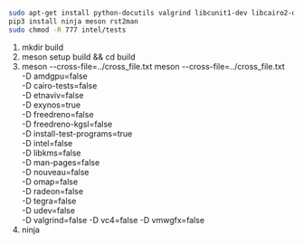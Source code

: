 
```sh
sudo apt-get install python-docutils valgrind libcunit1-dev libcairo2-dev cunit cairo libpciaccess-dev python3-pip meson -y
pip3 install ninja meson rst2man
sudo chmod -R 777 intel/tests
```
1. mkdir build
2. meson setup build && cd build 
3. meson  --cross-file=../cross_file.txt 
meson --cross-file=../cross_file.txt \
    -D amdgpu=false \
    -D cairo-tests=false \
    -D etnaviv=false \
    -D exynos=true \
    -D freedreno=false \
    -D freedreno-kgsl=false \
    -D install-test-programs=true \
    -D intel=false \
    -D libkms=false \
    -D man-pages=false \
    -D nouveau=false \
    -D omap=false \
    -D radeon=false \
    -D tegra=false \
    -D udev=false \
    -D valgrind=false  -D vc4=false -D vmwgfx=false
4. ninja
